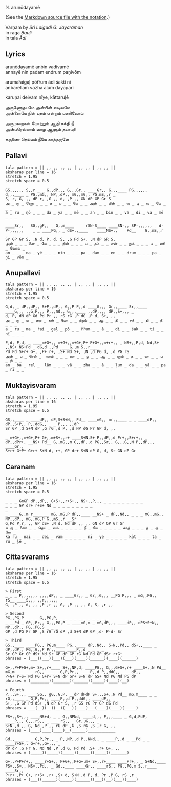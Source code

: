 % aruṇōdayamē

<script src="http://sriku.org/lib/carnot/carnot.min.js"></script>

(See the [Markdown source file with the notation](arunodayame.md).)

Varṇam by *Sri Lalgudi G. Jayaraman*  
in raga *Bauḷi*  
in tala *Ādi*  

## Lyrics

aruṇōdayamē anbin vadivamē  
annayē nin padam endrum paṇivōm

arumar̈aigaḷ pōr̈r̈um ādi śakti nī  
anbarellām vāzha āḷum dayāpari

karuṇai deivam nīye, kāttaruḷē


அருணோதயமே அன்பின் வடிவமே  
அன்னையே நின் பதம் என்றும் பணிவோம்  

அருமறைகள் போற்றும் ஆதி சக்தி நீ  
அன்பரெல்லாம் வாழ ஆளும் தயாபரி  

கருணை தெய்வம் நீயே காத்தருளே

## Pallavi

	tala pattern = || ,, ,, ,, ,, | ,, ,, | ,, ,, ||
	aksharas per line = 16
	stretch = 1.95
	stretch space = 0.5
	
	GS,,,,,, S,,r _ _ G,,dP,,, G,,,Gr,, ____Gr,, G,,,____ PG,,,,,, d,,,____ _ PG,,mG,, NP,,dP,, mG,,mG,, PG,mS,,r _
	S, r, G, ,, dP r, ,G ,, d, ,P ,, GN dP GP Gr S
	அ _ ரு _ ணோ _ _ _ த _ ய _ _ மே _ _ அன் _ _ பின் _ _ வ _ டி _ வ _ மே _ _ _
	a _ ru _ ṇō _ _ _ da _ ya _ _ mē _ _ an _ _ bin _ _ va _ di _ va _ mē _ _ _ 
	
	____Sr,,   SG,,gP,,   G,,m____     rSN-S____ ____SN-,, SP-,,,,,,   d-P-,,,,,,    _ _ ____PG,, _ dS+,,____    ____NS+,,    Pd__    G,,mS,,r _    
	Sr GP Gr S, ,N d, P, d, S, ,G Pd S+, ,N dP GR S,
	அன் _ _ _ னை _ யே _ _ _ நின் _ _ _ ப _ தம் _ _ என் _ _ றும் _ _ _ ப _ ணி _ வோம் _
	an _ _ _ na _ yē _ _ _ nin _ _ _ pa _ dam _ _ en _ _ drum _ _ _ pa _ ṇi _ vōm _
	
## Anupallavi

	tala pattern = || ,, ,, ,, ,, | ,, ,, | ,, ,, ||
	aksharas per line = 16
	stretch = 1.95
	stretch space = 0.5
	
	G,d, _ dP,,dP,, S+P,,dP,, G,,P P,,d ____G,,, Gr,,____ Sr,,____ ____G,,, ,,G,P,,, P,,,nd,, G,,,____ ,,dP,,,, dP,,S+,,, _             
	d, P, dN dP Gd Pd Pr ,, rS rG ,P dG ,P d, S+, ,,
	அ _ ரு _ ம _ றை _ கள் _ போ _ _ ற்றும் _ _ ஆ _ _ தி _ _ சக் _ _ தி _ _ நீ _ _ _ 
	a _ ru _ ma _ r̈ai _ gaḷ _ pō _ _ r̈r̈um _ _ ā _ _ di _ _ śak _ _ ti _ _ nī _ _ _ 
	
	P,d, P,d, _ ____m+G+,, m+G+,,m+G+,P+ P+G+,,m+r+,, _ NS+,,P,d, Nd,S+ ,,NS+ NS+Pd _ dG,d ,,Pd ____G,,m S,,r____         
	Pd Pd S+r+ G+, ,P+ r+, ,S+ Nd S+, ,N ,d PG d, ,d PG rS
	அன் _ ப _ ரெல் _  லாம் _ _ _ வா _ _ ழ _ _ ஆ _ _ ளும் _ த _ _ யா _ _ ப _ ரி _ _
	an _ ba _ rel _  lām _ _ _ vā _ _ zha _ _ ā _ _ ḷum _ da _ _ yā _ _ pa _ ri _ _

## Muktayisvaram

	tala pattern = || ,, ,, ,, ,, | ,, ,, | ,, ,, ||
	aksharas per line = 16
	stretch = 1.95
	stretch space = 0.5
	
	GS,,____ _ ____dP,, dP,S+S+N,, Pd__ ____mG,, mr,,____ _ _ ____dP,, dP,,S+P,, P,,ddG,, _ _ P,,, ,,dP      
	Sr GP ,d S+N dP ,G rG ,d P, ,d NP dG Pr GP d, ,,
	
	_ m+G+,,m+G+,P+ G+,,m+S+,,r+ ____S+N,S+ P,,dP,,d Pr+,,S+r+,, _ dP,,dPr+, __NS+ Pd__ G,,mG,,m G,,dP,,d PG,,Sr,, G,,,G,,N P,,dP,,, ____Gr,,
	S+r+ G+P+ G+r+ S+N d, r+, GP dr+ S+N dP G, d, Sr GN dP Gr

## Caranam

	tala pattern = || ,, ,, ,, ,, | ,, ,, | ,, ,, ||
	aksharas per line = 16
	stretch = 1.95
	stretch space = 0.5
	
	_ _ _ GmGP dP,,dP,, G+S+,,r+S+,, NS+,,P,,, _ _ _ _ _ _ _ _ _
	_ _ _ GP dr+ r+S+ Nd _ _ _ _ _ _ _ _ _
	_
	_ ____G,,m r_______ mG,,mG,P dP,,____ __NS+ _ dP,,Nd,, _ _ _ mG,,mG,, NP,,dP,, mG,,mG,P G,,mS,,r __Sr
	G,Pd P,r, ,, GP dS+ ,N d, Nd dP ,, ,, GN dP GP Gr Sr
	க ரு _ ணை _ _ தெய் _ வம் _ _ _ _ _ நீ _ யே _ _ _ _ _ காத் _ _ _ த _ ரு _ ளே _
	ka ru _ ṇai _ _ dei _ vam _ _ _ _ _ nī _ ye _ _ _ _ _ kāt _ _ _ ta _ ru _ ḷē _

## Cittasvarams

	tala pattern = || ,, ,, ,, ,, | ,, ,, | ,, ,, ||
	aksharas per line = 16
	stretch = 1.95
	stretch space = 0.5
	
	> First
	_ _ _ P,,,,,,, ,,,,dP,, _ ____Gr,, _ Gr,,G,,, __PG P,,, _ mG,,PG,, rS__ ____S,,, ,,r,,,,,,
	G, ,P ,, d, ,, ,P ,r ,, G, ,P ,, ,, G, S, ,r ,,
	
	> Second
	PG,,PG,P _ _ _ G,,PG,P, _ _ _ _ _ _ _ _ _ _ _
	_ __Pd _ GP,,Pr,, G,,,PG,P _ ____mG,m _ mG,dP,,, ____dP,, dPS+S+N,, NP,,dP,, PG,,PG,S _ _ _
	GP ,d PG Pr GP ,S rG rG dP ,d S+N dP GP ,d- P-d- Sr
	
	> Third
	GS,,____ ____PG,, PG,m____ PG,,____ dP,,Nd,, S+N,,Pd,, dS+,,____ _ dP,,dP,, PG,,G,,P Pr,,____ ____P,,d _ _ _ _
	Sr GP Gr GP dS+ Nd Sr GP dP GP rG Nd Pd GP dS+ r+G+
	phrases = (___)(___)(___)(___)(____)(______)(____)(______)
	
	G+,,P+P+G+,m+ S+,,r+____ S+,,NP,d, ____PG,, G,,,G+S+,r+ ____S+,,N Pd__ mG,m____ _ _ rG,,____ _ G,P,Pr,, ____P,,d P,,ddG,, ____dP,,
	P+G+ r+S+ Nd PG G+r+ S+N dP Gr+ S+N dP GS+ Nd PG Nd PG dP
	phrases = (________)(_______)(______)(_____)(____)(__)
	
	> Fourth
	P,,,S+,,, ____SG,, gG,,G,P, __dP dPdP S+,,,S+,,N Pd__ mG,m____ _ _ rG,,____ _ G,P,Pr,, ____P,,d P,,ddG,, ____dP,,
	S+, ,G GP Pd dS+ ,N dP Gr S, ,r GS rG Pr GP dG Pd
	phrases = ___(__)(__)(__)(___)(____)___(____)(____)(_____)
	
	PS+,,S+,,, ____NS+d, _ _ G,,NPNd, ____d,,, P,,,____ _ G,d,PdP, ____P,,, G,,,rS,, _ ____rS,, _ Gr,,G,,, _
	S+N ,d ,, G, Nd ,P ,, rG dP ,G ,S rG ,S ,r G, ,,
	phrases = (____)____(____)__(______)____________
	
	Gd,,____ _ _ G,P,Pr,, _ P,,NP,,d P,,NNd,, _ ____P,,d _ __Pd _ _ ____r+S+,, G+r+,,G+,,, _
	dP dP ,G Pr G, Nd Nd ,P ,d G, Pd Pd ,S+ ,r+ G+, ,,
	phrases = (_____)(_____)(_____)(_____)(_____)(_______)
	
	G+,,P+P+r+,, ____r+S+,, P+G+,,P+G+,m+ S+,,r+____ ____Pr+,, _ S+Nd,____ PS+,,S+,, NS+,,Pd,, _ Gd,,____ ____Gr,, ____rS,, PG,,PG,m S,,r____ ____Sr,,              
	P+r+ ,P+ G+, r+S+ ,r+ ,S+ d, S+N ,d P, d, Pr ,P G, rS ,r
	phrases = (___)(______)(_____)(______)(___)(__)(___)(____)

